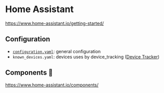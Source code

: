 # Home Assistant
https://www.home-assistant.io/getting-started/

## Configuration
- [`configuration.yaml`](configuration.yaml.md): general configuration
- `known_devices.yaml`: devices uses by device_tracking ([Device Tracker](https://www.home-assistant.io/components/device_tracker/))

## Components :triumph:
https://www.home-assistant.io/components/